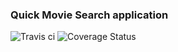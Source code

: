 ### Quick Movie Search application

![Travis ci][travis]
![Coverage Status][coverage]


[travis]: https://travis-ci.org/lanskey/zxresult.svg?branch=master "Travis ci"
[coverage]: https://coveralls.io/repos/github/lanskey/zxresult/badge.svg?branch=master "Code Coverage"
